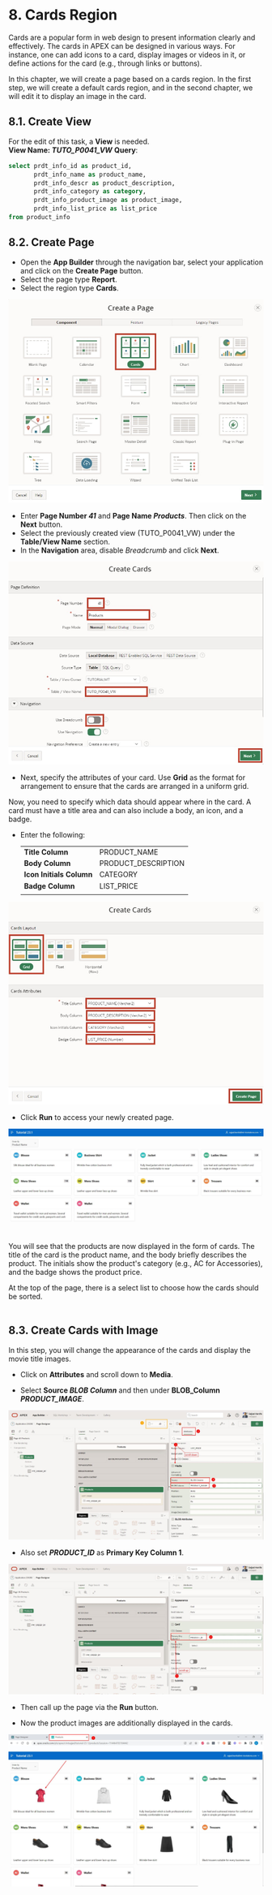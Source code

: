 # 8. Cards Region

Cards are a popular form in web design to present information clearly and effectively. The cards in APEX can be designed in various ways. For instance, one can add icons to a card, display images or videos in it, or define actions for the card (e.g., through links or buttons).

In this chapter, we will create a page based on a cards region. In the first step, we will create a default cards region, and in the second chapter, we will edit it to display an image in the card.

## 8.1.	Create View

For the edit of this task, a **View** is needed.  
**View Name: *TUTO_P0041_VW***
**Query**:

```sql
select prdt_info_id as product_id,
       prdt_info_name as product_name,
       prdt_info_descr as product_description,
       prdt_info_category as category,
       prdt_info_product_image as product_image,
       prdt_info_list_price as list_price 
from product_info
 ```

## 8.2.	Create Page

- Open the **App Builder** through the navigation bar, select your application and click on the **Create Page** button.  
- Select the page type **Report**.  
- Select the region type **Cards**.  

![](../../assets/Chapter-08/Cards_01.jpg)

- Enter **Page Number *41*** and **Page Name *Products***. Then click on the **Next** button.  
- Select the previously created view (TUTO_P0041_VW) under the **Table/View Name** section.  
- In the **Navigation** area, disable *Breadcrumb* and click **Next**.  

![](../../assets/Chapter-08/Cards_02.jpg) 

- Next, specify the attributes of your card. Use **Grid** as the format for arrangement to ensure that the cards are arranged in a uniform grid.   

Now, you need to specify which data should appear where in the card. A card must have a title area and can also include a body, an icon, and a badge.  
- Enter the following:   

  |  |  |
  |--|--|
  |**Title Column** | PRODUCT_NAME |
  |**Body Column** | PRODUCT_DESCRIPTION |
  |**Icon Initials Column** | CATEGORY |
  |**Badge Column** | LIST_PRICE |
  |  |  |  

![](../../assets/Chapter-08/Cards_03.jpg)  

- Click **Run** to access your newly created page.  

![](../../assets/Chapter-08/Cards_04.jpg) 

You will see that the products are now displayed in the form of cards. The title of the card is the product name, and the body briefly describes the product. The initials show the product's category (e.g., AC for Accessories), and the badge shows the product price.

At the top of the page, there is a select list to choose how the cards should be sorted.  
 
## 8.3.	Create Cards with Image

In this step, you will change the appearance of the cards and display the movie title images.  
- Click on **Attributes** and scroll down to **Media**.  

- Select **Source *BLOB Column*** and then under **BLOB_Column *PRODUCT_IMAGE***. 

![](../../assets/Chapter-08/Cards_05.jpg)

- Also set ***PRODUCT_ID*** as **Primary Key Column 1**.  

![](../../assets/Chapter-08/Cards_06.jpg)

- Then call up the page via the **Run** button.  

- Now the product images are additionally displayed in the cards. 

![](../../assets/Chapter-08/Cards_07.jpg)